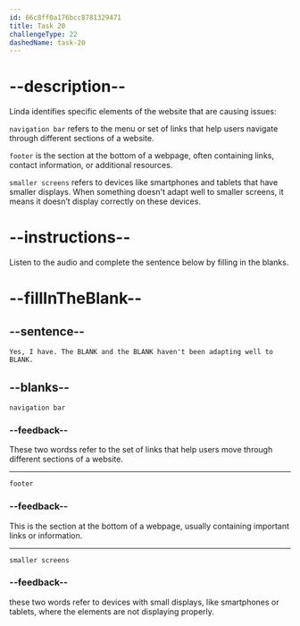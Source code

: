 ```yaml
---
id: 66c8ff0a176bcc8781329471
title: Task 20
challengeType: 22
dashedName: task-20
---
```

<!-- (Audio) Linda: Yes, I have. The navigation bar and the footer haven't been adapting well to smaller screens. -->

# --description--

Linda identifies specific elements of the website that are causing issues:

`navigation bar` refers to the menu or set of links that help users navigate through different sections of a website.

`footer` is the section at the bottom of a webpage, often containing links, contact information, or additional resources.

`smaller screens` refers to devices like smartphones and tablets that have smaller displays. When something doesn't adapt well to smaller screens, it means it doesn’t display correctly on these devices.

# --instructions--

Listen to the audio and complete the sentence below by filling in the blanks.

# --fillInTheBlank--

## --sentence--

`Yes, I have. The BLANK and the BLANK haven't been adapting well to BLANK.`

## --blanks--

`navigation bar`

### --feedback--

These two wordss refer to the set of links that help users move through different sections of a website.

---

`footer`

### --feedback--

This is the section at the bottom of a webpage, usually containing important links or information.

---

`smaller screens`

### --feedback--

these two words refer to devices with small displays, like smartphones or tablets, where the elements are not displaying properly.
